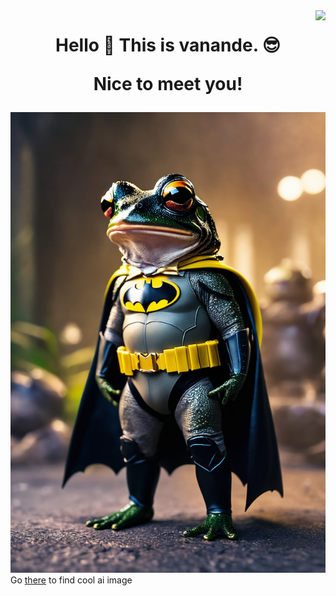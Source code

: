 <img align="right" src="https://visitor-badge.laobi.icu/badge?page_id=vanande.vanande">
<h1 align="center">
    <p>Hello 👋 This is vanande. 😎</p>
    <p>Nice to meet you!</p>
</h1>
<img src="batfrog.jpg?raw=true">
<span>Go <a href="https://civitai.com/">there</a> to find cool ai image</span>

